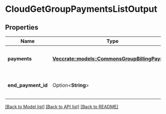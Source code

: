 # CloudGetGroupPaymentsListOutput

## Properties

Name | Type | Description | Notes
------------ | ------------- | ------------- | -------------
**payments** | [**Vec<crate::models::CommonsGroupBillingPayment>**](CommonsGroupBillingPayment.md) | A list of a group's billing payments. | 
**end_payment_id** | Option<**String**> | The ID of the last payment listed. | [optional]

[[Back to Model list]](../README.md#documentation-for-models) [[Back to API list]](../README.md#documentation-for-api-endpoints) [[Back to README]](../README.md)


